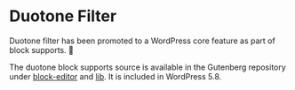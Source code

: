 # Duotone Filter

Duotone filter has been promoted to a WordPress core feature as part of block supports. 🎉

The duotone block supports source is available in the Gutenberg repository under [block-editor](https://github.com/WordPress/gutenberg/tree/v10.6.0/packages/block-editor/src/hooks/duotone.js) and [lib](https://github.com/WordPress/gutenberg/blob/v10.6.0/lib/block-supports/duotone.php). It is included in WordPress 5.8.
